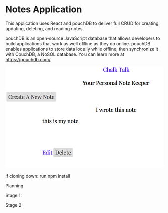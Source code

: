 # Notes Application

This application uses React and pouchDB to deliver full CRUD for creating, updating, deleting, and reading notes. 

pouchDB is an open-source JavaScript database that allows developers to build applications that work as well offline as they do online. pouchDB enables applications to store data locally while offline, then synchronize it with CouchDB, a NoSQL database. You can learn more at https://pouchdb.com/


![](images/note.png)


if cloning down: run npm install


Planning

Stage 1:

Stage 2: 

